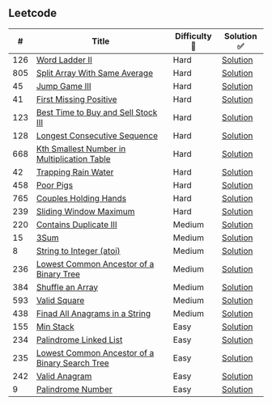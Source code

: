 ## Leetcode
| # | Title | Difficulty :straight_ruler:| Solution :white_check_mark:|
|---| ----- | ---------- | --------|
|126|[Word Ladder II](https://leetcode.com/problems/word-ladder-ii/)|Hard|[Solution](https://github.com/mahanmath/Leetcode/blob/master/Algorithms/126.%20Word%20Ladder%20II.py)
|805|[Split Array With Same Average](https://leetcode.com/problems/split-array-with-same-average/)|Hard|[Solution](https://github.com/mahanmath/Leetcode/blob/master/Algorithms/805.%20Split%20Array%20With%20Same%20Average.py)
|45|[Jump Game III](https://leetcode.com/problems/jump-game-ii/)|Hard|[Solution](https://github.com/mahanmath/Leetcode/blob/master/Algorithms/45.%20Jump%20Game%20II.py)
|41|[First Missing Positive](https://leetcode.com/problems/first-missing-positive/)|Hard|[Solution](https://github.com/mahanmath/Leetcode/blob/master/Algorithms/41.%20First%20Missing%20Positive.py)
|123|[Best Time to Buy and Sell Stock III](https://leetcode.com/problems/best-time-to-buy-and-sell-stock-iii/)|Hard|[Solution](https://github.com/mahanmath/Leetcode/blob/master/Algorithms/123.%20Best%20Time%20to%20Buy%20and%20Sell%20Stock%20III.py)
|128|[Longest Consecutive Sequence](https://leetcode.com/problems/longest-consecutive-sequence/)|Hard|[Solution](https://github.com/mahanmath/Leetcode/blob/master/Algorithms/128.%20Longest%20Consecutive%20Sequence.py)
|668|[Kth Smallest Number in Multiplication Table](https://leetcode.com/problems/kth-smallest-number-in-multiplication-table/)|Hard|[Solution](https://github.com/mahanmath/Leetcode/blob/master/Algorithms/668.%20Kth%20Smallest%20Number%20in%20Multiplication%20Table.py)
|42|[Trapping Rain Water](https://leetcode.com/problems/trapping-rain-water/)|Hard|[Solution](https://github.com/mahanmath/Leetcode/blob/master/Algorithms/42.%20Trapping%20Rain%20Water.py)
|458|[Poor Pigs](https://leetcode.com/problems/poor-pigs/)|Hard|[Solution](https://github.com/mahanmath/Leetcode/blob/master/Algorithms/458.%20Poor%20Pigs.py)
|765|[Couples Holding Hands](https://leetcode.com/problems/couples-holding-hands/)|Hard|[Solution](https://github.com/mahanmath/Leetcode/blob/master/Algorithms/765.%20Couples%20Holding%20Hands.py)
|239|[Sliding Window Maximum](https://leetcode.com/problems/sliding-window-maximum/)|Hard|[Solution](https://github.com/mahanmath/Leetcode/blob/master/Algorithms/239.%20Sliding%20Window%20Maximum.py)
|220|[Contains Duplicate III](https://leetcode.com/problems/contains-duplicate-iii/)|Medium|[Solution](https://github.com/mahanmath/Leetcode/blob/master/Algorithms/220.%20Contains%20Duplicate%20III.py)
|15|[3Sum](https://leetcode.com/problems/3sum/)|Medium|[Solution](https://github.com/mahanmath/Leetcode/blob/master/Algorithms/15.%203Sum.py)
|8|[String to Integer (atoi)](https://leetcode.com/problems/string-to-integer-atoi/)|Medium|[Solution](https://github.com/mahanmath/Leetcode/blob/master/Algorithms/8.%20String%20to%20Integer%20(atoi).py)
|236|[Lowest Common Ancestor of a Binary Tree](https://leetcode.com/problems/lowest-common-ancestor-of-a-binary-tree/)|Medium|[Solution](https://github.com/mahanmath/Leetcode/blob/master/Algorithms/236.%20Lowest%20Common%20Ancestor%20of%20a%20Binary%20Tree.py)
|384|[Shuffle an Array](https://leetcode.com/problems/shuffle-an-array/)|Medium|[Solution](https://github.com/mahanmath/Leetcode/blob/master/Algorithms/384.%20Shuffle%20an%20Array.py)
|593|[Valid Square](https://leetcode.com/problems/valid-square/)|Medium|[Solution](https://github.com/mahanmath/Leetcode/blob/master/Algorithms/593.%20Valid%20Square.py)
|438|[Finad All Anagrams in a String](https://leetcode.com/problems/find-all-anagrams-in-a-string/)|Medium|[Solution](https://github.com/mahanmath/Leetcode/blob/master/Algorithms/%E2%80%8E438.%20Find%20All%20Anagrams%20in%20a%20String.py)
|155|[Min Stack](https://leetcode.com/problems/min-stack/)|Easy|[Solution](https://github.com/mahanmath/Leetcode/blob/master/Algorithms/155.%20Min%20Stack.py)
|234|[Palindrome Linked List](https://leetcode.com/problems/palindrome-linked-list/)|Easy|[Solution](https://github.com/mahanmath/Leetcode/blob/master/Algorithms/234.%20Palindrome%20Linked%20List.py)
|235|[Lowest Common Ancestor of a Binary Search Tree](https://leetcode.com/problems/lowest-common-ancestor-of-a-binary-search-tree/)|Easy|[Solution](https://github.com/mahanmath/Leetcode/blob/master/Algorithms/235.%20Lowest%20Common%20Ancestor%20of%20a%20Binary%20Search%20Tree.py)
|242|[Valid Anagram](https://leetcode.com/problems/valid-anagram/)|Easy|[Solution](https://github.com/mahanmath/Leetcode/blob/master/Algorithms/242.%20Valid%20Anagram.py)
|9|[Palindrome Number](https://leetcode.com/problems/palindrome-number/)|Easy|[Solution](https://github.com/mahanmath/Leetcode/blob/master/Algorithms/9.%20Palindrome%20Number.py)
